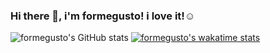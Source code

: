 ### Hi there 👋, i'm formegusto! i love it!☺️
![formegusto's GitHub stats](https://github-readme-stats.vercel.app/api?username=formegusto&show_icons=true)
[![formegusto's wakatime stats](https://github-readme-stats.vercel.app/api/wakatime?username=formegusto)](https://github.com/anuraghazra/github-readme-stats)
